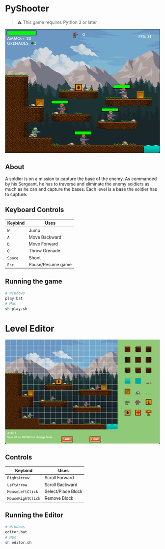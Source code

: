# PyShooter
> ⚠️ This game requires Python 3 or later

![Game](./data/image.png)
## About
A soldier is on a mission to capture the base of the enemy. As commanded by his Sergeant, he has to traverse and eliminate the enemy soldiers as much as he can and capture the bases. Each level is a base the soldier has to capture.

## Keyboard Controls
| Keybind 	    | Uses              	|
|---------	    |-------------------	|
| `W`       	| Jump              	|
| `A`       	| Move Backward     	|
| `D`       	| Move Forward      	|
| `Q`       	| Throw Grenade     	|
| `Space`   	| Shoot             	|
| `Esc`     	| Pause/Resume game 	|

## Running the game
```bash
# Windows
play.bat
# Mac
sh play.sh
```

# Level Editor
![Level Editor](./data/image2.png)

## Controls
| Keybind 	            | Uses              	|
|---------	            |-------------------	|
| `RightArrow`       	| Scroll Forward        |
| `LeftArrow`       	| Scroll Backward       |
| `MouseLeftClick`      | Select/Place Block    |
| `MouseRightClick`     | Remove Block          |

## Running the Editor
```bash
# Windows
editor.bat
# Mac
sh editor.sh
```
